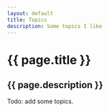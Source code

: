 ```yaml
---
layout: default
title: Topics
description: Some topics I like
---
```


<h1>{{ page.title }}</h1>

<h2>{{ page.description }}</h2>

Todo: add some topics.

